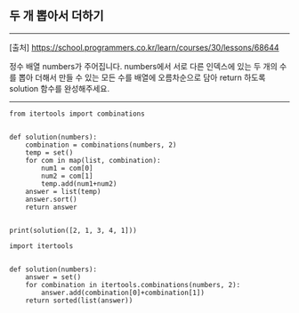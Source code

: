 ## 두 개 뽑아서 더하기

---

[출처] https://school.programmers.co.kr/learn/courses/30/lessons/68644

정수 배열 numbers가 주어집니다. 
numbers에서 서로 다른 인덱스에 있는 두 개의 수를 뽑아 더해서 만들 수 있는 
모든 수를 배열에 오름차순으로 담아 return 하도록 solution 함수를 완성해주세요.

---

~~~
from itertools import combinations


def solution(numbers):
    combination = combinations(numbers, 2)
    temp = set()
    for com in map(list, combination):
        num1 = com[0]
        num2 = com[1]
        temp.add(num1+num2)
    answer = list(temp)
    answer.sort()
    return answer


print(solution([2, 1, 3, 4, 1]))

~~~
~~~
import itertools


def solution(numbers):
    answer = set()
    for combination in itertools.combinations(numbers, 2):
        answer.add(combination[0]+combination[1])
    return sorted(list(answer))
    
~~~
